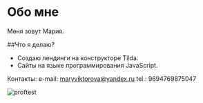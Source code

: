 # Обо мне
Меня зовут Мария.

##Что я делаю?
- Создаю лендинги на конструкторе Tilda.
- Сайты на языке программирования JavaScript.

Контакты: 
e-mail: maryviktorova@yandex.ru
tel.: 9694769875047

![proftest](https://github.com/MariaMartyanova/MySite/assets/143493170/2d351d5f-1c95-4b99-8f18-f03d44c9bae8)


